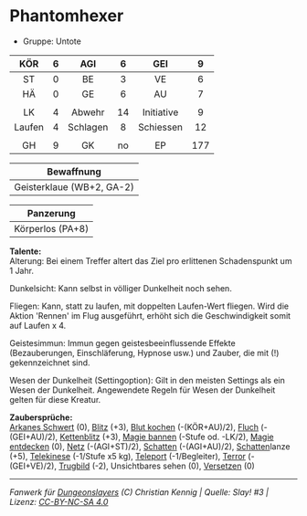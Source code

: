 # Phantomhexer  
- Gruppe: Untote  

| KÖR | 6 | AGI | 6 | GEI | 9 |
| :-: | :-: | :-: | :-: | :-: | :-: |
| ST | 0 | BE | 3 | VE | 6 |
| HÄ | 0 | GE | 6 | AU | 7 |
|  |
| LK | 4 | Abwehr | 14 | Initiative | 9 |
| Laufen | 4 | Schlagen | 8 | Schiessen | 12 |
|  |
| GH | 9 | GK | no | EP | 177 |

| Bewaffnung |
| --- |
| Geisterklaue (WB+2, GA-2) |


| Panzerung |
| --- |
| Körperlos (PA+8) |


**Talente:**  
Alterung: Bei einem Treffer altert das Ziel pro erlittenen Schadenspunkt um 1 Jahr.

Dunkelsicht: Kann selbst in völliger Dunkelheit noch sehen.

Fliegen: Kann, statt zu laufen, mit doppelten Laufen-Wert fliegen. Wird die Aktion 'Rennen' im Flug ausgeführt, erhöht sich die Geschwindigkeit somit auf Laufen x 4.

Geistesimmun: Immun gegen geistesbeeinflussende Effekte (Bezauberungen, Einschläferung, Hypnose usw.) und Zauber, die mit (!) gekennzeichnet sind.

Wesen der Dunkelheit (Settingoption): Gilt in den meisten Settings als ein Wesen der Dunkelheit. Angewendete Regeln für Wesen der Dunkelheit gelten für diese Kreatur.


**Zaubersprüche:**  
[Arkanes Schwert](/grw/zauber/arkanes-schwert.md) (0), [Blitz](/grw/zauber/blitz.md) (+3), [Blut kochen](/grw/zauber/blut-kochen.md) (-(KÖR+AU)/2), [Fluch](/grw/zauber/fluch.md) (-(GEI+AU)/2), [Kettenblitz](/grw/zauber/kettenblitz.md) (+3), [Magie bannen](/grw/zauber/magie-bannen.md) (-Stufe od. -LK/2), [Magie entdecken](/grw/zauber/magie-entdecken.md) (0), [Netz](/grw/zauber/netz.md) (-(AGI+ST)/2), [Schatten](/grw/zauber/schatten.md) (-(AGI+AU)/2), [Schatten](/grw/zauber/schatten.md)lanze (+5), [Telekinese](/grw/zauber/telekinese.md) (-1/Stufe x5 kg), [Teleport](/grw/zauber/teleport.md) (-1/Begleiter), [Terror](/grw/zauber/terror.md) (-(GEI+VE)/2), [Trugbild](/grw/zauber/trugbild.md) (-2), Unsichtbares sehen (0), [Versetzen](/grw/zauber/versetzen.md) (0)




___
*Fanwerk für [Dungeonslayers](https://www.dungeonslayers.net/) (C) Christian Kennig | Quelle: Slay! #3 | Lizenz: [CC-BY-NC-SA 4.0](https://creativecommons.org/licenses/by-nc-sa/4.0/deed.de)*